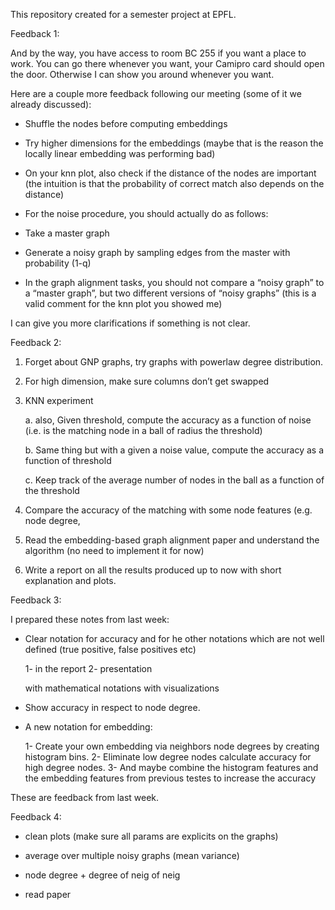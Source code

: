 This repository created for a semester project at EPFL.

Feedback 1:

And by the way, you have access to room BC 255 if you want a place to work. You can go there whenever you want, your Camipro card should open the door. Otherwise I can show you around whenever you want.


Here are a couple more feedback following our meeting (some of it we already discussed):

- Shuffle the nodes before computing embeddings

- Try higher dimensions for the embeddings (maybe that is the reason the locally linear embedding was performing bad)

- On your knn plot, also check if the distance of the nodes are important (the intuition is that the probability of correct match also depends on the distance)

- For the noise procedure, you should actually do as follows:

- Take a master graph

- Generate a noisy graph by sampling edges from the master with probability (1-q)

- In the graph alignment tasks, you should not compare a “noisy graph” to a “master graph”, but two different versions of “noisy graphs” (this is a valid comment for the knn plot you showed me)


I can give you more clarifications if something is not clear.


Feedback 2:

1. Forget about GNP graphs, try graphs with powerlaw degree distribution.

2. For high dimension, make sure columns don’t get swapped

3. KNN experiment   

   a.  also, Given threshold, compute the accuracy as a function of noise (i.e. is the matching node in a ball of radius the threshold)

   b. Same thing but with a given a noise value, compute the accuracy as a function of threshold

   c. Keep track of the average number of nodes in the ball as a function of the threshold

4. Compare the accuracy of the matching with some node features (e.g. node degree, 

5. Read the embedding-based graph alignment paper and understand the algorithm (no need to implement it for now)

6. Write a report on all the results produced up to now with short explanation and plots.


Feedback 3:

I prepared these notes from last week: 

* Clear notation for accuracy and for he other notations which are not well defined (true positive, false positives etc) 

	1- in the report 
	2- presentation
	
	with mathematical notations
	with visualizations
	
* Show accuracy in respect to node degree.

* A new notation for embedding:
	
	1- Create your own embedding via neighbors node degrees by creating histogram bins.
	2- Eliminate low degree nodes calculate accuracy for high degree nodes. 
	3- And maybe combine the histogram features and the embedding features from previous testes to increase the accuracy

These are feedback from last week.


Feedback 4:

* clean plots (make sure all params are explicits on the graphs)

* average over multiple noisy graphs (mean variance)

* node degree + degree of neig of neig

* read paper


